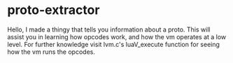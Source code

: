 # proto-extractor

Hello, I made a thingy that tells you information about a proto.
This will assist you in learning how opcodes work, and how the vm operates at a low level.
For further knowledge visit lvm.c's luaV_execute function for seeing how the vm runs the opcodes.
